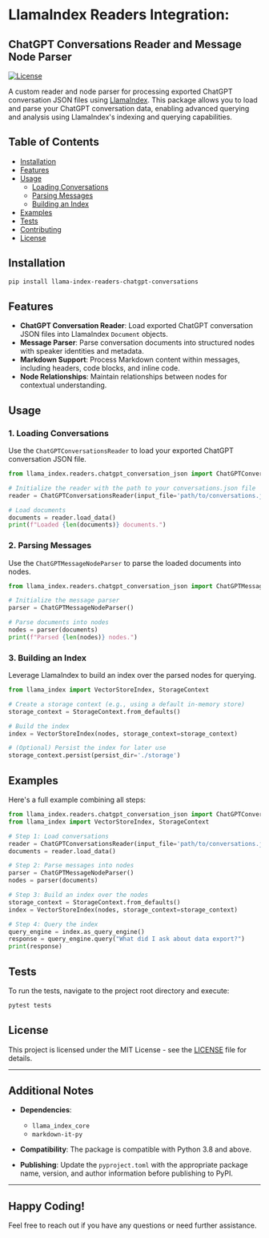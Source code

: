 # LlamaIndex Readers Integration: 
## ChatGPT Conversations Reader and Message Node Parser

[![License](https://img.shields.io/badge/license-MIT-blue.svg)](LICENSE)

A custom reader and node parser for processing exported ChatGPT conversation JSON files using [LlamaIndex](https://github.com/jerryjliu/llama_index). This package allows you to load and parse your ChatGPT conversation data, enabling advanced querying and analysis using LlamaIndex's indexing and querying capabilities.

## **Table of Contents**

- [Installation](#installation)
- [Features](#features)
- [Usage](#usage)
  - [Loading Conversations](#loading-conversations)
  - [Parsing Messages](#parsing-messages)
  - [Building an Index](#building-an-index)
- [Examples](#examples)
- [Tests](#tests)
- [Contributing](#contributing)
- [License](#license)

## **Installation**

```bash
pip install llama-index-readers-chatgpt-conversations
```

## **Features**

- **ChatGPT Conversation Reader**: Load exported ChatGPT conversation JSON files into LlamaIndex `Document` objects.
- **Message Parser**: Parse conversation documents into structured nodes with speaker identities and metadata.
- **Markdown Support**: Process Markdown content within messages, including headers, code blocks, and inline code.
- **Node Relationships**: Maintain relationships between nodes for contextual understanding.

## **Usage**

### **1. Loading Conversations**

Use the `ChatGPTConversationsReader` to load your exported ChatGPT conversation JSON file.

```python
from llama_index.readers.chatgpt_conversation_json import ChatGPTConversationsReader

# Initialize the reader with the path to your conversations.json file
reader = ChatGPTConversationsReader(input_file='path/to/conversations.json')

# Load documents
documents = reader.load_data()
print(f"Loaded {len(documents)} documents.")
```

### **2. Parsing Messages**

Use the `ChatGPTMessageNodeParser` to parse the loaded documents into nodes.

```python
from llama_index.readers.chatgpt_conversation_json import ChatGPTMessageNodeParser

# Initialize the message parser
parser = ChatGPTMessageNodeParser()

# Parse documents into nodes
nodes = parser(documents)
print(f"Parsed {len(nodes)} nodes.")
```

### **3. Building an Index**

Leverage LlamaIndex to build an index over the parsed nodes for querying.

```python
from llama_index import VectorStoreIndex, StorageContext

# Create a storage context (e.g., using a default in-memory store)
storage_context = StorageContext.from_defaults()

# Build the index
index = VectorStoreIndex(nodes, storage_context=storage_context)

# (Optional) Persist the index for later use
storage_context.persist(persist_dir='./storage')
```

## **Examples**

Here's a full example combining all steps:

```python
from llama_index.readers.chatgpt_conversation_json import ChatGPTConversationsReader, ChatGPTMessageNodeParser
from llama_index import VectorStoreIndex, StorageContext

# Step 1: Load conversations
reader = ChatGPTConversationsReader(input_file='path/to/conversations.json')
documents = reader.load_data()

# Step 2: Parse messages into nodes
parser = ChatGPTMessageNodeParser()
nodes = parser(documents)

# Step 3: Build an index over the nodes
storage_context = StorageContext.from_defaults()
index = VectorStoreIndex(nodes, storage_context=storage_context)

# Step 4: Query the index
query_engine = index.as_query_engine()
response = query_engine.query("What did I ask about data export?")
print(response)
```

## **Tests**

To run the tests, navigate to the project root directory and execute:

```bash
pytest tests
```


## **License**

This project is licensed under the MIT License - see the [LICENSE](LICENSE) file for details.

---

## **Additional Notes**

- **Dependencies**:
  - `llama_index_core`
  - `markdown-it-py`


- **Compatibility**: The package is compatible with Python 3.8 and above.

- **Publishing**: Update the `pyproject.toml` with the appropriate package name, version, and author information before publishing to PyPI.

---

## **Happy Coding!**

Feel free to reach out if you have any questions or need further assistance.
